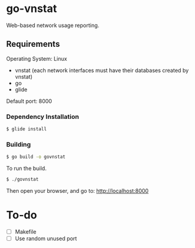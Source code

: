 # go-vnstat

Web-based network usage reporting.

## Requirements

Operating System: Linux

- vnstat (each network interfaces must have their databases created by vnstat)
- go
- glide

Default port: 8000


### Dependency Installation

```bash
$ glide install
```

### Building

```bash
$ go build -o govnstat
```

To run the build.
```bash
$ ./govnstat
```
Then open your browser, and go to: [http://localhost:8000](http://localhost:8000)

# To-do
- [ ] Makefile
- [ ] Use random unused port
